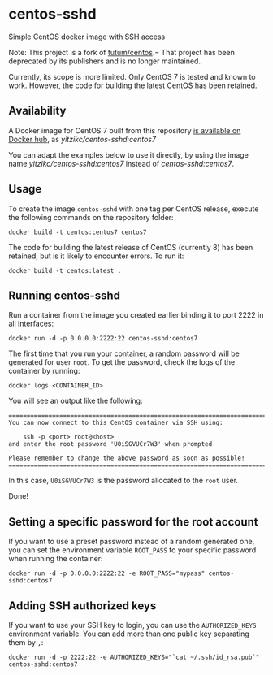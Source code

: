 centos-sshd
===========

Simple CentOS docker image with SSH access

Note: This project is a fork of [tutum/centos](https://github.com/tutumcloud/tutum-centos).=
That project has been deprecated by its publishers and is no longer maintained.

Currently, its scope is more limited. Only CentOS 7 is tested and known to work.
However, the code for building the latest CentOS has been retained.


Availability
------------

A Docker image for CentOS 7 built from this repository [is available
on Docker hub](https://hub.docker.com/repository/docker/yitzikc/centos-sshd), as _yitzikc/centos-sshd:centos7_

You can adapt the examples below to use it directly, by using the image name
_yitzikc/centos-sshd:centos7_ instead of _centos-sshd:centos7_.

Usage
-----

To create the image `centos-sshd` with one tag per CentOS release, execute the following commands on the repository folder:

	docker build -t centos:centos7 centos7

The code for building the latest release of CentOS (currently 8) has been retained,
but is it likely to encounter errors. To run it:

	docker build -t centos:latest .


Running centos-sshd
--------------------

Run a container from the image you created earlier binding it to port 2222 in all interfaces:

	docker run -d -p 0.0.0.0:2222:22 centos-sshd:centos7

The first time that you run your container, a random password will be generated
for user `root`. To get the password, check the logs of the container by running:

	docker logs <CONTAINER_ID>

You will see an output like the following:

	========================================================================
	You can now connect to this CentOS container via SSH using:

	    ssh -p <port> root@<host>
	and enter the root password 'U0iSGVUCr7W3' when prompted

	Please remember to change the above password as soon as possible!
	========================================================================

In this case, `U0iSGVUCr7W3` is the password allocated to the `root` user.

Done!


Setting a specific password for the root account
------------------------------------------------

If you want to use a preset password instead of a random generated one, you can
set the environment variable `ROOT_PASS` to your specific password when running the container:

	docker run -d -p 0.0.0.0:2222:22 -e ROOT_PASS="mypass" centos-sshd:centos7


Adding SSH authorized keys
--------------------------

If you want to use your SSH key to login, you can use the `AUTHORIZED_KEYS` environment variable. You can add more than one public key separating them by `,`:

    docker run -d -p 2222:22 -e AUTHORIZED_KEYS="`cat ~/.ssh/id_rsa.pub`" centos-sshd:centos7
